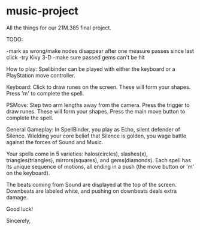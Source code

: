 # music-project

All the things for our 21M.385 final project.

TODO: 

-mark as wrong/make nodes disappear after one measure passes since last click
-try Kivy 3-D
-make sure passed gems can't be hit


How to play:
Spellbinder can be played with either the keyboard or a PlayStation move controller.

Keyboard:
Click to draw runes on the screen. These will form your shapes. Press 'm' to complete the spell.

PSMove:
Step two arm lengths away from the camera. Press the trigger to draw runes. These will form your shapes. Press the main move button to complete the spell.

General Gameplay:
In SpellBinder, you play as Echo, silent defender of Silence. Wielding your core belief that Silence is golden, you wage battle against the forces of Sound and Music.

Your spells come in 5 varieties: halos(circles), slashes(x), triangles(triangles), mirrors(squares), and gems(diamonds). Each spell has its unique sequence of motions, all ending in a push (the move button or 'm' on the keyboard).

The beats coming from Sound are displayed at the top of the screen. Downbeats are labeled white, and pushing on downbeats deals extra damage.

Good luck!

Sincerely,
